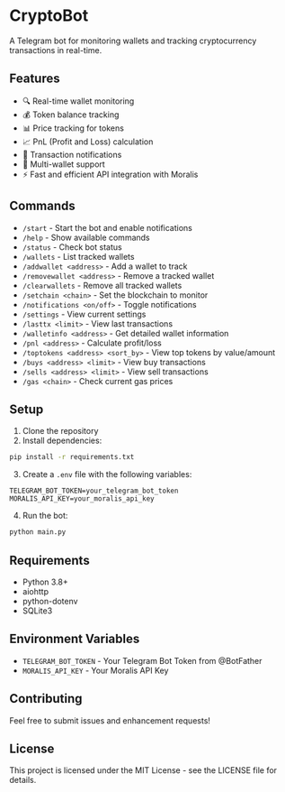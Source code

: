 # CryptoBot

A Telegram bot for monitoring wallets and tracking cryptocurrency transactions in real-time.

## Features

- 🔍 Real-time wallet monitoring
- 💰 Token balance tracking
- 📊 Price tracking for tokens
- 📈 PnL (Profit and Loss) calculation
- 🔔 Transaction notifications
- 💼 Multi-wallet support
- ⚡ Fast and efficient API integration with Moralis

## Commands

- `/start` - Start the bot and enable notifications
- `/help` - Show available commands
- `/status` - Check bot status
- `/wallets` - List tracked wallets
- `/addwallet <address>` - Add a wallet to track
- `/removewallet <address>` - Remove a tracked wallet
- `/clearwallets` - Remove all tracked wallets
- `/setchain <chain>` - Set the blockchain to monitor
- `/notifications <on/off>` - Toggle notifications
- `/settings` - View current settings
- `/lasttx <limit>` - View last transactions
- `/walletinfo <address>` - Get detailed wallet information
- `/pnl <address>` - Calculate profit/loss
- `/toptokens <address> <sort_by>` - View top tokens by value/amount
- `/buys <address> <limit>` - View buy transactions
- `/sells <address> <limit>` - View sell transactions
- `/gas <chain>` - Check current gas prices

## Setup

1. Clone the repository
2. Install dependencies:
```bash
pip install -r requirements.txt
```
3. Create a `.env` file with the following variables:
```
TELEGRAM_BOT_TOKEN=your_telegram_bot_token
MORALIS_API_KEY=your_moralis_api_key
```
4. Run the bot:
```bash
python main.py
```

## Requirements

- Python 3.8+
- aiohttp
- python-dotenv
- SQLite3

## Environment Variables

- `TELEGRAM_BOT_TOKEN` - Your Telegram Bot Token from @BotFather
- `MORALIS_API_KEY` - Your Moralis API Key

## Contributing

Feel free to submit issues and enhancement requests!

## License

This project is licensed under the MIT License - see the LICENSE file for details.
